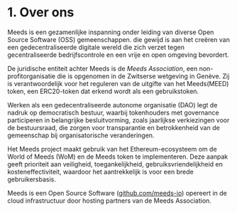 
# 1. Over ons

Meeds is een gezamenlijke inspanning onder leiding van diverse Open Source Software (OSS) gemeenschappen. die gewijd is aan het creëren van een gedecentraliseerde digitale wereld die zich verzet tegen gecentraliseerde bedrijfscontrole en een vrije en open omgeving bevordert.

De juridische entiteit achter Meeds is de _Meeds Association_, een non-profitorganisatie die is opgenomen in de Zwitserse wetgeving in Genève. Zij is verantwoordelijk voor het reguleren van de uitgifte van het Meeds(MEED) token, een ERC20-token dat erkend wordt als een gebruikstoken.

Werken als een gedecentraliseerde autonome organisatie (DAO) legt de nadruk op democratisch bestuur, waarbij tokenhouders met governance participeren in belangrijke besluitvorming, zoals jaarlijkse verkiezingen voor de bestuursraad, die zorgen voor transparantie en betrokkenheid van de gemeenschap bij organisatorische veranderingen.

Het Meeds project maakt gebruik van het Ethereum-ecosysteem om de World of Meeds (WoM) en de Meeds token te implementeren. Deze aanpak geeft prioriteit aan veiligheid, toegankelijkheid, gebruiksvriendelijkheid en kosteneffectiviteit, waardoor het aantrekkelijk is voor een brede gebruikersbasis.

Meeds is een Open Source Software ([github.com/meeds-io](https://github.com/meeds-io)) opereert in de cloud infrastructuur door hosting partners van de Meeds Association.
